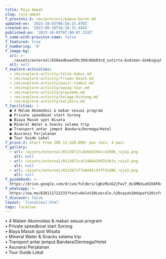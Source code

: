 ```yaml
---
title: Raja Ampat
slug: raja-ampat
f_provinsi-2: cms/provinsi/papua-barat.md
updated-on: '2023-10-03T06:58:15.870Z'
created-on: '2023-09-10T16:28:32.444Z'
published-on: '2023-10-03T07:00:07.233Z'
f_same-with-province-name: false
f_featured: true
f_numbering: '9'
f_image-bg:
  url: >-
    /assets/external/650aadbaad39c399c6bb03cd_sutirta-budiman-dxmbsguykis-unsplash.jpg
  alt: null
f_explore-activities:
  - cms/explore-activity/teluk-kabui.md
  - cms/explore-activity/friwen-beach.md
  - cms/explore-activity/pasir-timbul.md
  - cms/explore-activity/wayag-tour.md
  - cms/explore-activity/piaynemo.md
  - cms/explore-activity/telaga-bintang.md
  - cms/explore-activity/kalibiru.md
f_facilities: |-
  ● 4 Malam Akomodasi & makan sesuai program
  ● Private speedboat start Sorong
  ● Biaya Masuk spot Wisata
  ● Mineral Water & Snacks selama trip
  ● Transport antar jemput Bandara/Dermaga/Hotel
  ● Asuransi Perjalanan
  ● Tour Guide Lokal
f_price-2: Start From IDR 13.428.000/ pax (min. 4 pax)
f_gallery:
  - url: /assets/external/65139717c4e64d194cce2606_raja1.png
    alt: null
  - url: /assets/external/6513971caf140d429d7b3b2a_raja2.png
    alt: null
  - url: /assets/external/6513971f7a8d45c43ffd1d86_raja3.png
    alt: null
f_guidebook: >-
  https://drive.google.com/drive/folders/1gKzM1nG2jFwv7_8sSMN3ua9I04FDqPLW?usp=sharing
f_whatsapp: >-
  https://wa.me/628111722233?text=Halo%20Loocale,%20saya%20dapat%20info%20dari%20website%20Loocale%20dan%20punya%20pertanyaan
f_discover: false
layout: '[location].html'
tags: location
---
```


• 4 Malam Akomodasi & makan sesuai program  
• Private speedboat start Sorong  
• Biaya Masuk spot Wisata  
• Mineral Water & Snacks selama trip  
• Transport antar jemput Bandara/Dermaga/Hotel  
• Asuransi Perjalanan  
• Tour Guide Lokal

‍
